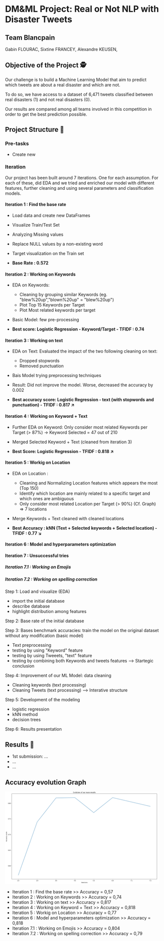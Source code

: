 # DM&ML Project: Real or Not NLP with Disaster Tweets 

## Team Blancpain

Gabin FLOURAC,
Sixtine FRANCEY,
Alexandre KEUSEN,

## Objective of the Project 🕵️

Our challenge is to build a Machine Learning Model that aim to predict which tweets are about a real disaster and which are not. 

To do so, we have access to a dataset of 6,471 tweets classified between real disasters (1) and not real disasters (0).

Our results are compared among all teams involved in this competition in order to get the best prediction possible. 

## Project Structure 🚀

### Pre-tasks

- Create new 

### Iteration

Our project has been built around 7 iterations. One for each assumption. For each of these, did  EDA and we tried and enriched our model with different features, further cleaning and using several parameters and classification models.

#### Iteration 1 : Find the base rate

- Load data and create new DataFrames
- Visualize Train/Test Set
- Analyzing Missing values
- Replace NULL values by a non-existing word 
- Target visualization on the Train set 

- **Base Rate : 0.572**


#### Iteration 2 : Working on Keywords

- EDA on Keywords: 
  - Cleaning by grouping similar Keywords (eg. "blew%20up","blown%20up" = "blew%20up")
  - Plot Top 15 Keywords per Target 
  - Plot Most related keywords per target 
- Basic Model: few pre-processing

- **Best score: Logistic Regression - Keyword/Target - TFIDF : 0.74**


#### Iteration 3 : Working on text

- EDA on Text: Evaluated the impact of the two following cleaning on text:
  - Dropped stopwords
  - Removed punctuation

- Bais Model trying preprocessing techniques
- Result: Did not improve the model. Worse, decreased the accuracy by 0.002

- **Best accuracy score: Logistic Regression - text (with stopwords and punctuation) - TFIDF : 0.817 ↗**


#### Iteration 4 : Working on Keyword + Text

- Further EDA on Keyword: Only consider most related Keywords per Target (> 87%)
    → Keyword Selected = 47 out of 210

- Merged Selected Keyword + Text (cleaned from iteration 3)

- **Best Score: Logistic Regression - TFIDF : 0.818 ↗**


#### Iteration 5 : Workig on Location

- EDA on Location :
  - Cleaning and Normalizing Location features which appears the most (Top 150)
  - Identify which location are mainly related to a specific target and which ones are ambiguous
  - Only consider most related Location per Target (> 90%) (Cf. Graph) ⇒ 7 locations

- Merge Keywords + Text cleaned with cleaned  locations

- **Best Accuracy : kNN (Text + Selected keywords + Selected location) - TFIDF : 0.77 ↘︎**


#### Iteration 6 : Model and hyperparameters optimization                      
#### Iteration 7 : Unsuccessful tries
##### Iteration 7.1 : Working on Emojis
##### Iteration 7.2 : Working on spelling correction

Step 1: Load and visualize (EDA) 
- import the initial database 
- describe database 
- highlight distribution among features 

Step 2: Base rate of the initial database 

Step 3: Bases benchmark accuracies: train the model on the original dataset without any modification (basic model)
- Text preprocessing
- testing by using "Keyword" feature 
- testing by using Tweeets, "text" feature 
- testing by combining both Keywords and tweets features
--> Startegic conclusion 

Step 4: Improvement of our ML Model: data cleaning 
- Cleaning keywords (text processing)
- Cleaning Tweets (text processing)
--> Interative structure 

Step 5: Development of the modeling 
- logistic regression 
- kNN method 
- decision trees 

Step 6: Results presentation 

## Results 🥇 

- 1st submission: ...
- ...
- ...

## Accuracy evolution Graph

![](Data/progressiongraph.jpg)

- Iteration 1 : Find the base rate >> Accuracy = 0,57
- Iteration 2 : Working on Keywords >> Accuracy = 0,74
- Iteration 3 : Working on text >> Accuracy = 0,817
- Iteration 4 : Working on Keyword + Text >> Accuracy = 0,818
- Iteration 5 : Workig on Location >> Accuracy = 0,77
- Iteration 6 : Model and hyperparameters optimization >> Accuracy = 0,818                        
- Iteration 7.1 : Working on Emojis >> Accuracy = 0,804
- Iteration 7.2 : Working on spelling correction >> Accuracy = 0,79
